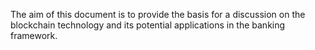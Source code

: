 The aim of this document is to provide the basis for a discussion on the blockchain technology and its potential applications in the banking framework.
